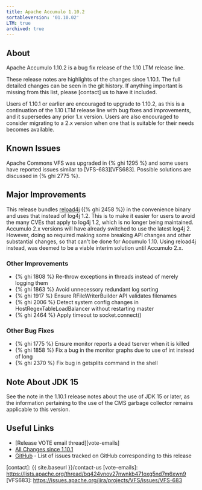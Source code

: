 ```yaml
---
title: Apache Accumulo 1.10.2
sortableversion: '01.10.02'
LTM: true
archived: true
---
```


## About

Apache Accumulo 1.10.2 is a bug fix release of the 1.10 LTM release line.

These release notes are highlights of the changes since 1.10.1. The full
detailed changes can be seen in the git history. If anything important is
missing from this list, please [contact] us to have it included.

Users of 1.10.1 or earlier are encouraged to upgrade to 1.10.2, as this is a
continuation of the 1.10 LTM release line with bug fixes and improvements, and
it supersedes any prior 1.x version. Users are also encouraged to consider
migrating to a 2.x version when one that is suitable for their needs becomes
available.

## Known Issues

Apache Commons VFS was upgraded in {% ghi 1295 %} and some users have reported
issues similar to [VFS-683][VFS683]. Possible solutions are discussed in {% ghi 2775 %}.

## Major Improvements

This release bundles [reload4j](https://reload4j.qos.ch/) ({% ghi 2458 %}) in
the convenience binary and uses that instead of log4j 1.2. This is to make it
easier for users to avoid the many CVEs that apply to log4j 1.2, which is no
longer being maintained. Accumulo 2.x versions will have already switched to
use the latest log4j 2. However, doing so required making some breaking API
changes and other substantial changes, so that can't be done for Accumulo 1.10.
Using reload4j instead, was deemed to be a viable interim solution until
Accumulo 2.x.

### Other Improvements

* {% ghi 1808 %} Re-throw exceptions in threads instead of merely logging them
* {% ghi 1863 %} Avoid unnecessory redundant log sorting
* {% ghi 1917 %} Ensure RFileWriterBuilder API validates filenames
* {% ghi 2006 %} Detect system config changes in HostRegexTableLoadBalancer without restarting master
* {% ghi 2464 %} Apply timeout to socket.connect()

### Other Bug Fixes

* {% ghi 1775 %} Ensure monitor reports a dead tserver when it is killed
* {% ghi 1858 %} Fix a bug in the monitor graphs due to use of int instead of long
* {% ghi 2370 %} Fix bug in getsplits command in the shell

## Note About JDK 15

See the note in the 1.10.1 release notes about the use of JDK 15 or later, as
the information pertaining to the use of the CMS garbage collector remains
applicable to this version.

## Useful Links

* [Release VOTE email thread][vote-emails]
* [All Changes since 1.10.1][all-changes]
* [GitHub] - List of issues tracked on GitHub corresponding to this release

[GitHub]: https://github.com/apache/accumulo/issues?q=project%3Aapache%2Faccumulo%2F18
[all-changes]: https://github.com/apache/accumulo/compare/rel/1.10.1...apache:rel/1.10.2
[contact]: {{ site.baseurl }}/contact-us
[vote-emails]: https://lists.apache.org/thread/bq424vnov27nwnkb471oxg5nd7m6xwn9
[VFS683]: https://issues.apache.org/jira/projects/VFS/issues/VFS-683

